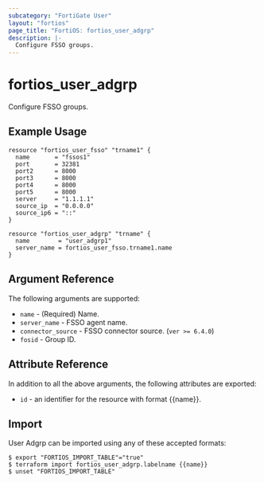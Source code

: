 ```yaml
---
subcategory: "FortiGate User"
layout: "fortios"
page_title: "FortiOS: fortios_user_adgrp"
description: |-
  Configure FSSO groups.
---
```


# fortios_user_adgrp
Configure FSSO groups.

## Example Usage

```hcl
resource "fortios_user_fsso" "trname1" {
  name       = "fssos1"
  port       = 32381
  port2      = 8000
  port3      = 8000
  port4      = 8000
  port5      = 8000
  server     = "1.1.1.1"
  source_ip  = "0.0.0.0"
  source_ip6 = "::"
}

resource "fortios_user_adgrp" "trname" {
  name        = "user_adgrp1"
  server_name = fortios_user_fsso.trname1.name
}
```

## Argument Reference

The following arguments are supported:

* `name` - (Required) Name.
* `server_name` - FSSO agent name.
* `connector_source` - FSSO connector source. (`ver >= 6.4.0`)
* `fosid` - Group ID.


## Attribute Reference

In addition to all the above arguments, the following attributes are exported:
* `id` - an identifier for the resource with format {{name}}.

## Import

User Adgrp can be imported using any of these accepted formats:
```
$ export "FORTIOS_IMPORT_TABLE"="true"
$ terraform import fortios_user_adgrp.labelname {{name}}
$ unset "FORTIOS_IMPORT_TABLE"
```
